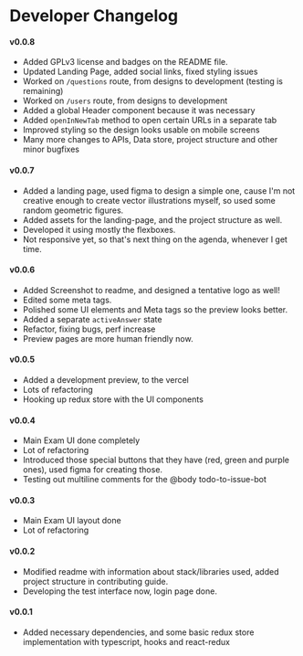 # Developer Changelog

#### v0.0.8

- Added GPLv3 license and badges on the README file.
- Updated Landing Page, added social links, fixed styling issues
- Worked on `/questions` route, from designs to development (testing is remaining)
- Worked on `/users` route, from designs to development
- Added a global Header component because it was necessary
- Added `openInNewTab` method to open certain URLs in a separate tab
- Improved styling so the design looks usable on mobile screens
- Many more changes to APIs, Data store, project structure and other minor bugfixes

#### v0.0.7

- Added a landing page, used figma to design a simple one, cause I'm not creative enough to create vector illustrations myself, so used some random geometric figures.
- Added assets for the landing-page, and the project structure as well.
- Developed it using mostly the flexboxes.
- Not responsive yet, so that's next thing on the agenda, whenever I get time.

#### v0.0.6

- Added Screenshot to readme, and designed a tentative logo as well!
- Edited some meta tags.
- Polished some UI elements and Meta tags so the preview looks better.
- Added a separate `activeAnswer` state
- Refactor, fixing bugs, perf increase
- Preview pages are more human friendly now.

#### v0.0.5

- Added a development preview, to the vercel
- Lots of refactoring
- Hooking up redux store with the UI components

#### v0.0.4

- Main Exam UI done completely
- Lot of refactoring
- Introduced those special buttons that they have (red, green and purple ones), used figma for creating those.
- Testing out multiline comments for the @body todo-to-issue-bot

#### v0.0.3

- Main Exam UI layout done
- Lot of refactoring

#### v0.0.2

- Modified readme with information about stack/libraries used, added project structure in contributing guide.
- Developing the test interface now, login page done.

#### v0.0.1

- Added necessary dependencies, and some basic redux store implementation with typescript, hooks and react-redux
